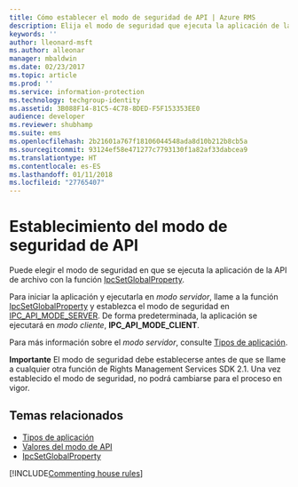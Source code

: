 ```yaml
---
title: Cómo establecer el modo de seguridad de API | Azure RMS
description: Elija el modo de seguridad que ejecuta la aplicación de la API de archivo.
keywords: ''
author: lleonard-msft
ms.author: alleonar
manager: mbaldwin
ms.date: 02/23/2017
ms.topic: article
ms.prod: ''
ms.service: information-protection
ms.technology: techgroup-identity
ms.assetid: 3B088F14-81C5-4C78-8DED-F5F153353EE0
audience: developer
ms.reviewer: shubhamp
ms.suite: ems
ms.openlocfilehash: 2b21601a767f18106044548ada8d10b212b8cb5a
ms.sourcegitcommit: 93124ef58e471277c7793130f1a82af33dabcea9
ms.translationtype: HT
ms.contentlocale: es-ES
ms.lasthandoff: 01/11/2018
ms.locfileid: "27765407"
---
```

# <a name="how-to-set-the-api-security-mode"></a>Establecimiento del modo de seguridad de API

Puede elegir el modo de seguridad en que se ejecuta la aplicación de la API de archivo con la función [IpcSetGlobalProperty](https://msdn.microsoft.com/library/hh535270.aspx).

Para iniciar la aplicación y ejecutarla en *modo servidor*, llame a la función [IpcSetGlobalProperty](https://msdn.microsoft.com/library/hh535270.aspx) y establezca el modo de seguridad en [IPC\_API\_MODE\_SERVER](https://msdn.microsoft.com/library/hh535236.aspx). De forma predeterminada, la aplicación se ejecutará en *modo cliente*, **IPC\_API\_MODE\_CLIENT**.

Para más información sobre el *modo servidor*, consulte [Tipos de aplicación](application-types.md).

**Importante**  El modo de seguridad debe establecerse antes de que se llame a cualquier otra función de Rights Management Services SDK 2.1. Una vez establecido el modo de seguridad, no podrá cambiarse para el proceso en vigor.

## <a name="related-topics"></a>Temas relacionados

* [Tipos de aplicación](application-types.md)
* [Valores del modo de API](https://msdn.microsoft.com/library/hh535236.aspx)
* [IpcSetGlobalProperty](https://msdn.microsoft.com/library/hh535270.aspx)

[!INCLUDE[Commenting house rules](../includes/houserules.md)]